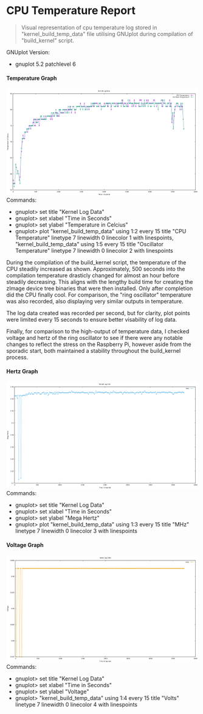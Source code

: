 # CPU Temperature Report  

> Visual representation of cpu temperature log stored in "kernel_build_temp_data" file utilising GNUplot during compilation of "build_kernel" script.  

GNUplot Version:  
  - gnuplot 5.2 patchlevel 6  

#### Temperature Graph
![CPU Image](./assets/Temperature_plot.png "Temperature Log Data")
Commands:
- gnuplot> set title "Kernel Log Data"  
- gnuplot> set xlabel "Time in Seconds"  
- gnuplot> set ylabel "Temperature in Celcius"  
- gnuplot> plot "kernel_build_temp_data" using 1:2 every 15 title "CPU Temperature" linetype 7 linewidth 0 linecolor 1 with linespoints, "kernel_build_temp_data" using 1:5 every 15 title "Oscillator Temperature" linetype 7 linewidth 0 linecolor 2 with linespoints


During the compilation of the build_kernel script, the temperature of the CPU steadily increased as shown. 
Approximately, 500 seconds into the compilation temperature drasticly changed for almost an hour before steadily decreasing. 
This aligns with the lengthy build time for creating the zImage device tree binaries that were then installed. 
Only after completion did the CPU finally cool.
For comparison, the "ring oscillator" temperature was also recorded, also displaying very similar outputs in temperature. 

The log data created was recorded per second, but for clarity, plot points were limited every 15 seconds to ensure better visability of log data.

Finally, for comparison to the high-output of temperature data, I checked voltage and hertz of the ring oscillator to see if there were any notable
changes to reflect the stress on the Raspberry Pi, however aside from the sporadic start, both maintained a stability throughout the build_kernel process.


#### Hertz Graph
![Hertz Image](./assets/hertz_plot.png "Hertz Log Data")
Commands:
- gnuplot> set title "Kernel Log Data"
- gnuplot> set xlabel "Time in Seconds"
- gnuplot> set ylabel "Mega Hertz"
- gnuplot> plot "kernel_build_temp_data" using 1:3 every 15 title "MHz" linetype 7 linewidth 0 linecolor 3 with linespoints

#### Voltage Graph
![Voltage Image](./assets/volts_plot.png "Voltage Log Data")
Commands:
- gnuplot> set title "Kernel Log Data"
- gnuplot> set xlabel "Time in Seconds"
- gnuplot> set ylabel "Voltage"
- gnuplot> "kernel_build_temp_data" using 1:4 every 15 title "Volts" linetype 7 linewidth 0 linecolor 4 with linespoints





